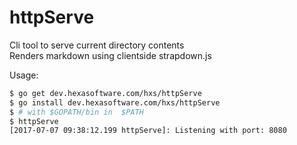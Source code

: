 httpServe
=============

Cli tool to serve current directory contents   
Renders markdown using clientside strapdown.js

Usage:   
```bash
$ go get dev.hexasoftware.com/hxs/httpServe
$ go install dev.hexasoftware.com/hxs/httpServe
$ # with $GOPATH/bin in  $PATH
$ httpServe
[2017-07-07 09:38:12.199 httpServe]: Listening with port: 8080

```
